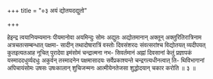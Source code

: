 +++
title = "०३ अयं द्योतयदद्युतो"

+++

हेइन्द्र त्वयानियम्यमानः पीयमानोवा अयमिन्दुः सोमः अद्युतः अद्योतमानान् अक्तून् अक्तुरितिरात्रिनाम अत्रचतत्सम्बन्धात् पक्षमा- सादीन् तथादोषारात्रिं वस्तोः दिवसंशरदः संवत्सरांश्च विद्योतयत् व्यदीपयत् कुतइत्यतआह नूचित् पुरादेवा इमंसोमं चन्द्रात्मना नभ- सिवर्तमानं अह्नां दिवसानां केतुं प्रज्ञापकं यस्माददधुर्व्यदधुः अकुर्वन् तस्मादनेन पक्षमासादयः सर्वेप्रकाश्यन्ते चन्द्रगत्यधीनत्वात् ति- थिविभागानां अपिचायंसोमः उषसः उषःकालान् शुचिजन्मनः आत्मीयेनतेजसा शुद्धोदयान् चकार करोति ॥ ३ ॥